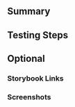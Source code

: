 ## Summary
<!-- Provide a brief explanation of the changes -->


## Testing Steps
<!-- Describe how this has been tested -->
<!-- E.g., "Tested on mobile and desktop browsers" -->

## Optional
### Storybook Links
<!-- Add links to Storybook components if relevant -->
<!-- E.g., "Storybook URL: [Link to component]" -->

### Screenshots
<!-- Add any relevant screenshots for UI changes -->
